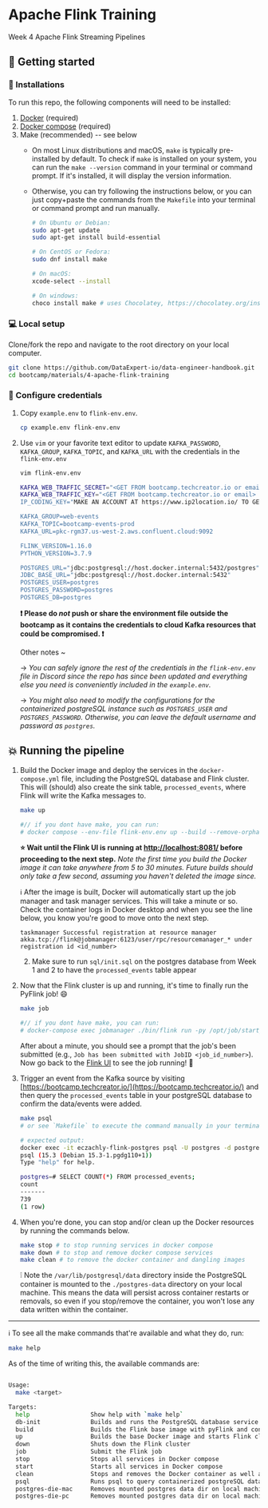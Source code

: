 # Apache Flink Training
Week 4 Apache Flink Streaming Pipelines

## :pushpin: Getting started 

### :whale: Installations

To run this repo, the following components will need to be installed:

1. [Docker](https://docs.docker.com/get-docker/) (required)
2. [Docker compose](https://docs.docker.com/compose/install/#installation-scenarios) (required)
3. Make (recommended) -- see below
    - On most Linux distributions and macOS, `make` is typically pre-installed by default. To check if `make` is installed on your system, you can run the `make --version` command in your terminal or command prompt. If it's installed, it will display the version information. 
    - Otherwise, you can try following the instructions below, or you can just copy+paste the commands from the `Makefile` into your terminal or command prompt and run manually.

        ```bash
        # On Ubuntu or Debian:
        sudo apt-get update
        sudo apt-get install build-essential

        # On CentOS or Fedora:
        sudo dnf install make

        # On macOS:
        xcode-select --install

        # On windows:
        choco install make # uses Chocolatey, https://chocolatey.org/install
        ```

### :computer: Local setup

Clone/fork the repo and navigate to the root directory on your local computer.

```bash
git clone https://github.com/DataExpert-io/data-engineer-handbook.git
cd bootcamp/materials/4-apache-flink-training
```

### :dizzy: Configure credentials

1. Copy `example.env` to `flink-env.env`.

    ```bash
    cp example.env flink-env.env
    ```

2. Use `vim` or your favorite text editor to update `KAFKA_PASSWORD`, `KAFKA_GROUP`, `KAFKA_TOPIC`, and `KAFKA_URL` with the credentials in the `flink-env.env`

    ```bash
    vim flink-env.env
    ```
    
    ```bash
   KAFKA_WEB_TRAFFIC_SECRET="<GET FROM bootcamp.techcreator.io or email>"
   KAFKA_WEB_TRAFFIC_KEY="<GET FROM bootcamp.techcreator.io or email>
   IP_CODING_KEY="MAKE AN ACCOUNT AT https://www.ip2location.io/ TO GET KEY"
   
   KAFKA_GROUP=web-events
   KAFKA_TOPIC=bootcamp-events-prod
   KAFKA_URL=pkc-rgm37.us-west-2.aws.confluent.cloud:9092
   
   FLINK_VERSION=1.16.0
   PYTHON_VERSION=3.7.9
   
   POSTGRES_URL="jdbc:postgresql://host.docker.internal:5432/postgres"
   JDBC_BASE_URL="jdbc:postgresql://host.docker.internal:5432"
   POSTGRES_USER=postgres
   POSTGRES_PASSWORD=postgres
   POSTGRES_DB=postgres
    ```

    **:exclamation: Please do *not* push or share the environment file outside the bootcamp as it contains the credentials to cloud Kafka resources that could be compromised. :exclamation:**

    Other notes ~

    &rarr; _You can safely ignore the rest of the credentials in the `flink-env.env` file in Discord since the repo has since been updated and everything else you need is conveniently included in the `example.env`._

    &rarr; _You might also need to modify the configurations for the containerized postgreSQL instance such as `POSTGRES_USER` and `POSTGRES_PASSWORD`. Otherwise, you can leave the default username and password as `postgres`._


## :boom: Running the pipeline

1. Build the Docker image and deploy the services in the `docker-compose.yml` file, including the PostgreSQL database and Flink cluster. This will (should) also create the sink table, `processed_events`, where Flink will write the Kafka messages to.

    ```bash
    make up

    #// if you dont have make, you can run:
    # docker compose --env-file flink-env.env up --build --remove-orphans  -d
    ```

    **:star: Wait until the Flink UI is running at [http://localhost:8081/](http://localhost:8081/) before proceeding to the next step.** _Note the first time you build the Docker image it can take anywhere from 5 to 30 minutes. Future builds should only take a few second, assuming you haven't deleted the image since._

    :information_source: After the image is built, Docker will automatically start up the job manager and task manager services. This will take a minute or so. Check the container logs in Docker desktop and when you see the line below, you know you're good to move onto the next step.

    ```
    taskmanager Successful registration at resource manager akka.tcp://flink@jobmanager:6123/user/rpc/resourcemanager_* under registration id <id_number>
    ```
   2. Make sure to run `sql/init.sql` on the postgres database from Week 1 and 2 to have the `processed_events` table appear
3. Now that the Flink cluster is up and running, it's time to finally run the PyFlink job! :smile:

    ```bash
    make job

    #// if you dont have make, you can run:
    # docker-compose exec jobmanager ./bin/flink run -py /opt/job/start_job.py -d
    ```

    After about a minute, you should see a prompt that the job's been submitted (e.g., `Job has been submitted with JobID <job_id_number>`). Now go back to the [Flink UI](http://localhost:8081/#/job/running) to see the job running! :tada:

4. Trigger an event from the Kafka source by visiting [https://bootcamp.techcreator.io/](https://bootcamp.techcreator.io/) and then query the `processed_events` table in your postgreSQL database to confirm the data/events were added.

    ```bash
    make psql
    # or see `Makefile` to execute the command manually in your terminal or command prompt

    # expected output:
    docker exec -it eczachly-flink-postgres psql -U postgres -d postgres
    psql (15.3 (Debian 15.3-1.pgdg110+1))
    Type "help" for help.

    postgres=# SELECT COUNT(*) FROM processed_events;
    count 
    -------
    739
    (1 row)
    ```

5. When you're done, you can stop and/or clean up the Docker resources by running the commands below.

    ```bash
    make stop # to stop running services in docker compose
    make down # to stop and remove docker compose services
    make clean # to remove the docker container and dangling images
    ```

    :grey_exclamation: Note the `/var/lib/postgresql/data` directory inside the PostgreSQL container is mounted to the `./postgres-data` directory on your local machine. This means the data will persist across container restarts or removals, so even if you stop/remove the container, you won't lose any data written within the container.

------

:information_source: To see all the make commands that're available and what they do, run:

```bash
make help
```

As of the time of writing this, the available commands are:

```bash

Usage:
  make <target>

Targets:
  help                 Show help with `make help`
  db-init              Builds and runs the PostgreSQL database service
  build                Builds the Flink base image with pyFlink and connectors installed
  up                   Builds the base Docker image and starts Flink cluster
  down                 Shuts down the Flink cluster
  job                  Submit the Flink job
  stop                 Stops all services in Docker compose
  start                Starts all services in Docker compose
  clean                Stops and removes the Docker container as well as images with tag `<none>`
  psql                 Runs psql to query containerized postgreSQL database in CLI
  postgres-die-mac     Removes mounted postgres data dir on local machine (mac users) and in Docker
  postgres-die-pc      Removes mounted postgres data dir on local machine (PC users) and in Docker
```
